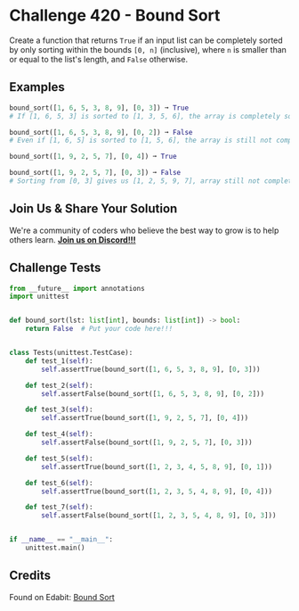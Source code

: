 # Challenge 420 - Bound Sort

Create a function that returns `True` if an input list can be completely sorted by only sorting within the bounds `[0, n]` (inclusive), where `n` is smaller than or equal to the list's length, and `False` otherwise.

## Examples
```python
bound_sort([1, 6, 5, 3, 8, 9], [0, 3]) ➞ True
# If [1, 6, 5, 3] is sorted to [1, 3, 5, 6], the array is completely sorted.

bound_sort([1, 6, 5, 3, 8, 9], [0, 2]) ➞ False
# Even if [1, 6, 5] is sorted to [1, 5, 6], the array is still not completely sorted.

bound_sort([1, 9, 2, 5, 7], [0, 4]) ➞ True

bound_sort([1, 9, 2, 5, 7], [0, 3]) ➞ False
# Sorting from [0, 3] gives us [1, 2, 5, 9, 7], array still not completely sorted.
```
## Join Us & Share Your Solution

We're a community of coders who believe the best way to grow is to help others learn. **[Join us on Discord!!!]("https"://discord.gg/sfHykntuGy)**

## Challenge Tests
```python
from __future__ import annotations
import unittest


def bound_sort(lst: list[int], bounds: list[int]) -> bool:
    return False  # Put your code here!!!


class Tests(unittest.TestCase):
    def test_1(self):
        self.assertTrue(bound_sort([1, 6, 5, 3, 8, 9], [0, 3]))

    def test_2(self):
        self.assertFalse(bound_sort([1, 6, 5, 3, 8, 9], [0, 2]))

    def test_3(self):
        self.assertTrue(bound_sort([1, 9, 2, 5, 7], [0, 4]))

    def test_4(self):
        self.assertFalse(bound_sort([1, 9, 2, 5, 7], [0, 3]))

    def test_5(self):
        self.assertTrue(bound_sort([1, 2, 3, 4, 5, 8, 9], [0, 1]))

    def test_6(self):
        self.assertTrue(bound_sort([1, 2, 3, 5, 4, 8, 9], [0, 4]))

    def test_7(self):
        self.assertFalse(bound_sort([1, 2, 3, 5, 4, 8, 9], [0, 3]))


if __name__ == "__main__":
    unittest.main()
```
## Credits

Found on Edabit: [Bound Sort](https://edabit.com/challenge/o9jhv8LxsL8KsGgga)
